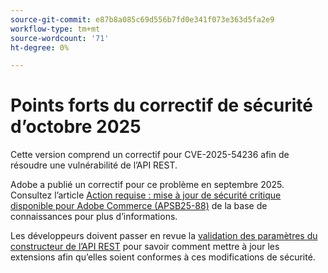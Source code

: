 ```yaml
---
source-git-commit: e87b8a085c69d556b7fd0e341f073e363d5fa2e9
workflow-type: tm+mt
source-wordcount: '71'
ht-degree: 0%

---
```

# Points forts du correctif de sécurité d’octobre 2025

Cette version comprend un correctif pour CVE-2025-54236 afin de résoudre une vulnérabilité de l’API REST.

Adobe a publié un correctif pour ce problème en septembre 2025. Consultez l’article [Action requise : mise à jour de sécurité critique disponible pour Adobe Commerce (APSB25-88)](https://experienceleague.adobe.com/fr/docs/experience-cloud-kcs/kbarticles/ka-27397) de la base de connaissances pour plus d’informations.<!-- AC-15379 -->

Les développeurs doivent passer en revue la [validation des paramètres du constructeur de l’API REST](https://developer.adobe.com/commerce/php/development/components/web-api/services/#rest-api-constructor-parameter-validation) pour savoir comment mettre à jour les extensions afin qu’elles soient conformes à ces modifications de sécurité.
